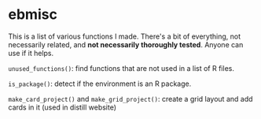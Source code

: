 # ebmisc

This is a list of various functions I made. There's a bit of everything, not necessarily related, and **not necessarily thoroughly tested**. Anyone can use if it helps.

`unused_functions()`: find functions that are not used in a list of R files.

`is_package()`: detect if the environment is an R package.

`make_card_project()` and `make_grid_project()`: create a grid layout and add cards in it (used in distill website)
